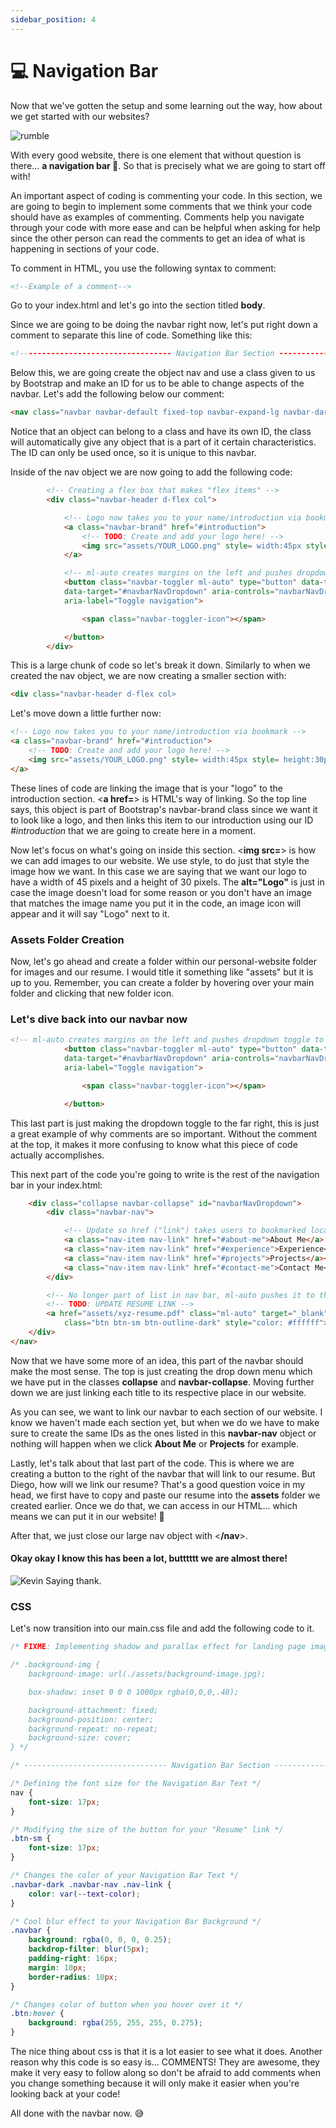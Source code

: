 ```yaml
---
sidebar_position: 4
---
```


# 💻 Navigation Bar

Now that we've gotten the setup and some learning out the way, how about we get started with our websites?

![rumble](https://y.yarn.co/4d7265d0-8a71-4cd3-b6bf-7fc31c7de0ef_text.gif)

With every good website, there is one element that without question is there... **a navigation bar 🧭**. So that is precisely what we are going to start off with!

An important aspect of coding is commenting your code. In this section, we are going to begin to implement some comments that we think your code should have as examples of commenting. Comments help you navigate through your code with more ease and can be helpful when asking for help since the other person can read the comments to get an idea of what is happening in sections of your code.

To comment in HTML, you use the following syntax to comment:

``` html
<!--Example of a comment--> 
```

Go to your index.html and let's go into the section titled **body**.  

Since we are going to be doing the navbar right now, let's put right down a comment to separate this line of code. Something like this:

``` html
<!---------------------------------- Navigation Bar Section ---------------------------------->
```

Below this, we are going create the object nav and use a class given to us by Bootstrap and make an ID for us to be able to change aspects of the navbar. Let's add the following below our comment:

``` html
<nav class="navbar navbar-default fixed-top navbar-expand-lg navbar-dark" id="navbar-hide">
```

Notice that an object can belong to a class and have its own ID, the class will automatically give any object that is a part of it certain characteristics. The ID can only be used once, so it is unique to this navbar.

Inside of the nav object we are now going to add the following code:

``` html
        <!-- Creating a flex box that makes "flex items" -->
		<div class="navbar-header d-flex col">

			<!-- Logo now takes you to your name/introduction via bookmark -->
			<a class="navbar-brand" href="#introduction">
				<!-- TODO: Create and add your logo here! -->
				<img src="assets/YOUR_LOGO.png" style= width:45px style= height:30px alt="Logo">
			</a>

			<!-- ml-auto creates margins on the left and pushes dropdown toggle to the far right -->
			<button class="navbar-toggler ml-auto" type="button" data-toggle="collapse" 
			data-target="#navbarNavDropdown" aria-controls="navbarNavDropdown" aria-expanded="false" 
			aria-label="Toggle navigation">

				<span class="navbar-toggler-icon"></span>

			</button>
		</div>
```

This is a large chunk of code so let's break it down. Similarly to when we created the nav object, we are now creating a smaller section with:

``` html
<div class="navbar-header d-flex col>
``` 

Let's move down a little further now:

``` html
<!-- Logo now takes you to your name/introduction via bookmark -->
<a class="navbar-brand" href="#introduction">
	<!-- TODO: Create and add your logo here! -->
    <img src="assets/YOUR_LOGO.png" style= width:45px style= height:30px alt="Logo">
</a>
```

These lines of code are linking the image that is your "logo" to the introduction section. <**a href=**> is HTML's way of linking. So the top line says, this object is part of Bootstrap's navbar-brand class since we want it to look like a logo, and then links this item to our introduction using our ID *#introduction* that we are going to create here in a moment. 

Now let's focus on what's going on inside this section. <**img src=**> is how we can add images to our website. We use style, to do just that style the image how we want. In this case we are saying that we want our logo to have a width of 45 pixels and a height of 30 pixels. The **alt="Logo"** is just in case the image doesn't load for some reason or you don't have an image that matches the image name you put it in the code, an image icon will appear and it will say "Logo" next to it.

### Assets Folder Creation

Now, let's go ahead and create a folder within our personal-website folder for images and our resume. I would title it something like "assets" but it is up to you. Remember, you can create a folder by hovering over your main folder and clicking that new folder icon.

### Let's dive back into our navbar now

``` html
<!-- ml-auto creates margins on the left and pushes dropdown toggle to the far right -->
			<button class="navbar-toggler ml-auto" type="button" data-toggle="collapse" 
			data-target="#navbarNavDropdown" aria-controls="navbarNavDropdown" aria-expanded="false" 
			aria-label="Toggle navigation">

				<span class="navbar-toggler-icon"></span>

			</button>
```

This last part is just making the dropdown toggle to the far right, this is just a great example of why comments are so important. Without the comment at the top, it makes it more confusing to know what this piece of code actually accomplishes.

This next part of the code you're going to write is the rest of the navigation bar in your index.html:

``` html
	<div class="collapse navbar-collapse" id="navbarNavDropdown">
		<div class="navbar-nav">

			<!-- Update so href ("link") takes users to bookmarked location (FIXME) -->
			<a class="nav-item nav-link" href="#about-me">About Me</a>
			<a class="nav-item nav-link" href="#experience">Experience</a></li>
			<a class="nav-item nav-link" href="#projects">Projects</a></li>
			<a class="nav-item nav-link" href="#contact-me">Contact Me</a></li>
		</div>

		<!-- No longer part of list in nav bar, ml-auto pushes it to the right of the navbar, it's now also a button with an outline -->
		<!-- TODO: UPDATE RESUME LINK -->
		<a href="assets/xyz-resume.pdf" class="ml-auto" target="_blank"><button type="button" 
			class="btn btn-sm btn-outline-dark" style="color: #ffffff">Resume</button></a>
	</div>
</nav>
```

Now that we have some more of an idea, this part of the navbar should make the most sense. The top is just creating the drop down menu which we have put in the classes **collapse** and **navbar-collapse**. Moving further down we are just linking each title to its respective place in our website. 

As you can see, we want to link our navbar to each section of our website. I know we haven't made each section yet, but when we do we have to make sure to create the same IDs as the ones listed in this **navbar-nav** object or nothing will happen when we click **About Me** or **Projects** for example.

Lastly, let's talk about that last part of the code. This is where we are creating a button to the right of the navbar that will link to our resume. But Diego, how will we link our resume? That's a good question voice in my head, we first have to copy and paste our resume into the **assets** folder we created earlier. Once we do that, we can access in our HTML... which means we can put it in our website! 🤭

After that, we just close our large nav object with <**/nav**>. 

#### Okay okay I know this has been a lot, butttttt we are almost there! 

![Kevin Saying thank.](https://media.tenor.com/rskeqG9jhawAAAAC/kevin-office.gif)

### CSS

Let's now transition into our main.css file and add the following code to it.

``` css
/* FIXME: Implementing shadow and parallax effect for landing page image */

/* .background-img {
    background-image: url(./assets/background-image.jpg);

    box-shadow: inset 0 0 0 1000px rgba(0,0,0,.48);

    background-attachment: fixed;
    background-position: center;
    background-repeat: no-repeat;
    background-size: cover;
} */

/* -------------------------------- Navigation Bar Section -------------------------------- */

/* Defining the font size for the Navigation Bar Text */
nav {
    font-size: 17px;
}

/* Modifying the size of the button for your "Resume" link */
.btn-sm {
    font-size: 17px;
}

/* Changes the color of your Navigation Bar Text */
.navbar-dark .navbar-nav .nav-link {
    color: var(--text-color);
}

/* Cool blur effect to your Navigation Bar Background */
.navbar {
    background: rgba(0, 0, 0, 0.25);
    backdrop-filter: blur(5px);
    padding-right: 16px;
    margin: 10px;
    border-radius: 10px;
}

/* Changes color of button when you hover over it */
.btn:hover {
    background: rgba(255, 255, 255, 0.275);
}

```

The nice thing about css is that it is a lot easier to see what it does. Another reason why this code is so easy is... COMMENTS! They are awesome, they make it very easy to follow along so don't be afraid to add comments when you change something because it will only make it easier when you're looking back at your code!

All done with the navbar now. 😅



